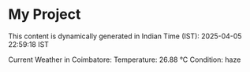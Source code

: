 # My Project

This content is dynamically generated in Indian Time (IST): 2025-04-05 22:59:18 IST


Current Weather in Coimbatore:
Temperature: 26.88 °C
Condition: haze
